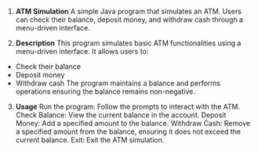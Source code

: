 1. **ATM Simulation**
A simple Java program that simulates an ATM. Users can check their balance, deposit money, and withdraw cash through a menu-driven interface.

2. **Description**
This program simulates basic ATM functionalities using a menu-driven interface. It allows users to:
* Check their balance
* Deposit money
* Withdraw cash
The program maintains a balance and performs operations ensuring the balance remains non-negative.

3. **Usage**
Run the program:
Follow the prompts to interact with the ATM.
  Check Balance: View the current balance in the account.
  Deposit Money: Add a specified amount to the balance.
  Withdraw Cash: Remove a specified amount from the balance, ensuring it does not exceed the current balance.
  Exit: Exit the ATM simulation.

